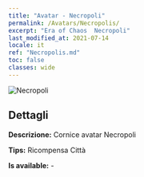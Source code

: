 ```yaml
---
title: "Avatar - Necropoli"
permalink: /Avatars/Necropolis/
excerpt: "Era of Chaos  Necropoli"
last_modified_at: 2021-07-14
locale: it
ref: "Necropolis.md"
toc: false
classes: wide
---
```

 ![Necropoli](/images/a/avatarFrame_13.png)

## Dettagli

 **Descrizione:** Cornice avatar Necropoli 

 **Tips:** Ricompensa Città 

 **Is available:**  - 

